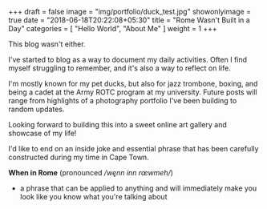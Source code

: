 +++
draft = false
image = "img/portfolio/duck_test.jpg"
showonlyimage = true
date = "2018-06-18T20:22:08+05:30"
title = "Rome Wasn't Built in a Day"
categories = [ "Hello World", "About Me" ]
weight = 1
+++

This blog wasn't either.

I've started to blog as a way to document my daily activities.  Often I find myself struggling to remember, and it's also a way to reflect on life.

I'm mostly known for my pet ducks, but also for jazz trombone, boxing, and being a cadet at the Army ROTC program at my university.  Future posts will range from highlights of a photography portfolio I've been building to random updates.  

Looking forward to building this into a sweet online art gallery and showcase of my life!  

I'd like to end on an inside joke and essential phrase that has been carefully constructed during my time in Cape Town.

**When in Rome** (pronounced */węnn inn rœwmeh/*)

- a phrase that can be applied to anything and will immediately make you look like you know what you're talking about


